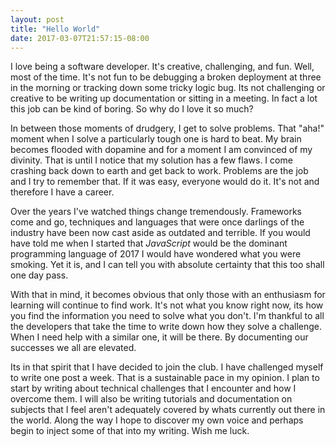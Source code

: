 ```yaml
---
layout: post
title: "Hello World"
date: 2017-03-07T21:57:15-08:00
---
```


I love being a software developer. It's creative, challenging, and fun. Well, most of the time. It's not fun to be debugging a broken deployment at three in the morning or tracking down some tricky logic bug. Its not challenging or creative to be writing up documentation or sitting in a meeting. In fact a lot this job can be kind of boring. So why do I love it so much? 

In between those moments of drudgery, I get to solve problems. That "aha!" moment when I solve a particularly tough one is hard to beat. My brain becomes flooded with dopamine and for a moment I am convinced of my divinity. That is until I notice that my solution has a few flaws. I come crashing back down to earth and get back to work. Problems are the job and I try to remember that. If it was easy, everyone would do it. It's not and therefore I have a career. 

Over the years I've watched things change tremendously. Frameworks come and go, techniques and languages that were once darlings of the industry have been now cast aside as outdated and terrible. If you would have told me when I started that _JavaScript_ would be the dominant programming language of 2017 I would have wondered what you were smoking. Yet it is, and I can tell you with absolute certainty that this too shall one day pass. 

With that in mind, it becomes obvious that only those with an enthusiasm for learning will continue to find work. It's not what you know right now, its how you find the information you need to solve what you don't. I'm thankful to all the developers that take the time to write down how they solve a challenge. When I need help with a similar one, it will be there. By documenting our successes we all are elevated.  

Its in that spirit that I have decided to join the club. I have challenged myself to write one post a week. That is a sustainable pace in my opinion. I plan to start by writing about technical challenges that I encounter and how I overcome them. I will also be writing tutorials and documentation on subjects that I feel aren't adequately covered by whats currently out there in the world. Along the way I hope to discover my own voice and perhaps begin to inject some of that into my writing. Wish me luck.

